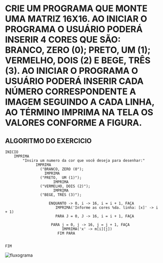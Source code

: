# CRIE UM PROGRAMA QUE MONTE UMA MATRIZ 16X16. AO INICIAR O PROGRAMA O USUÁRIO PODERÁ INSERIR 4 CORES QUE SÃO: BRANCO, ZERO (0); PRETO,  UM (1); VERMELHO, DOIS (2) E BEGE, TRÊS (3). AO INICIAR O PROGRAMA O USUÁRIO PODERÁ INSERIR CADA NÚMERO CORRESPONDENTE A IMAGEM SEGUINDO A CADA LINHA, AO TÉRMINO IMPRIMA NA TELA OS VALORES CONFORME A FIGURA.

## ALGORITMO DO EXERCICIO
    INICIO
		IMPRIMA
			"Insira um numero da cor que você deseja para desenhar:"
				  IMPRIMA
					("BRANCO, ZERO (0");
	  		      	  IMPRIMA
					("PRETO,  UM (1)");
	        			  IMPRIMA
				 	("VERMELHO, DOIS (2)");
	        			  IMPRIMA
					("BEGE, TRÊS (3)");
			
						ENQUANTO -> 0, i -> 16, i = i + 1, FAÇA
 						   IMPRIMA('Informe as cores %da. linha: [x]' -> i + 1)
 						   PARA J = 0, J -> 16, i = i + 1, FAÇA
			
   						 PARA j = 0, j -> 16, j = j + 1, FAÇA
      						  IMPRIMA('x' -> m[i][j])
    						FIM PARA


    FIM
    
  ![fluxograma](https://user-images.githubusercontent.com/104045633/173472791-737cd100-cd8f-47d3-9f0b-00c1855316f3.png)


